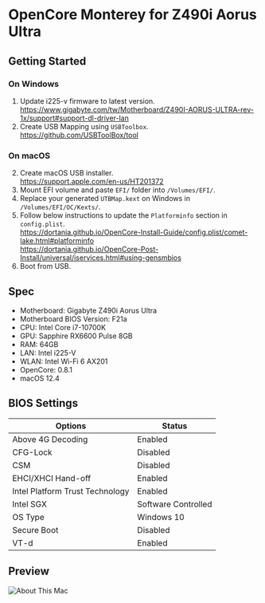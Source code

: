 # OpenCore Monterey for Z490i Aorus Ultra

## Getting Started
### On Windows
1. Update i225-v firmware to latest version.<br>
   https://www.gigabyte.com/tw/Motherboard/Z490I-AORUS-ULTRA-rev-1x/support#support-dl-driver-lan
2. Create USB Mapping using `USBToolbox`.<br>
   https://github.com/USBToolBox/tool
### On macOS
2. Create macOS USB installer.<br>
   https://support.apple.com/en-us/HT201372
3. Mount EFI volume and paste `EFI/` folder into `/Volumes/EFI/`.
4. Replace your generated `UTBMap.kext` on Windows in `/Volumes/EFI/OC/Kexts/`.
5. Follow below instructions to update the `Platforminfo` section in `config.plist`.<br>
   https://dortania.github.io/OpenCore-Install-Guide/config.plist/comet-lake.html#platforminfo<br>
   https://dortania.github.io/OpenCore-Post-Install/universal/iservices.html#using-gensmbios
6. Boot from USB.

## Spec
* Motherboard: Gigabyte Z490i Aorus Ultra
* Motherboard BIOS Version: F21a 
* CPU: Intel Core i7-10700K
* GPU: Sapphire RX6600 Pulse 8GB
* RAM: 64GB
* LAN: Intel i225-V
* WLAN: Intel Wi-Fi 6 AX201
* OpenCore: 0.8.1
* macOS 12.4

## BIOS Settings
| Options | Status |
| --- | --- |
| Above 4G Decoding | Enabled |
| CFG-Lock | Disabled |
| CSM | Disabled |
| EHCI/XHCI Hand-off | Enabled |
| Intel Platform Trust Technology | Enabled |
| Intel SGX | Software Controlled |
| OS Type | Windows 10 |
| Secure Boot | Disabled |
| VT-d | Enabled |

## Preview
![About This Mac](./preview.png)
